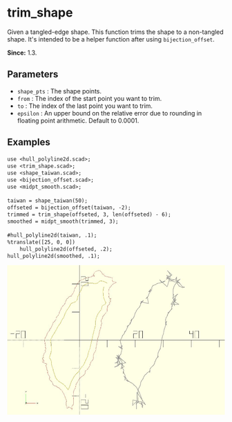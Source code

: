 # trim_shape

Given a tangled-edge shape. This function trims the shape to a non-tangled shape. It's intended to be a helper function after using `bijection_offset`. 

**Since:** 1.3.

## Parameters

- `shape_pts` : The shape points.
- `from` : The index of the start point you want to trim.
- `to` : The index of the last point you want to trim.
- `epsilon` : An upper bound on the relative error due to rounding in floating point arithmetic. Default to 0.0001.

## Examples

    use <hull_polyline2d.scad>;
    use <trim_shape.scad>;
    use <shape_taiwan.scad>;
    use <bijection_offset.scad>;
    use <midpt_smooth.scad>;

    taiwan = shape_taiwan(50);
    offseted = bijection_offset(taiwan, -2);
    trimmed = trim_shape(offseted, 3, len(offseted) - 6);
    smoothed = midpt_smooth(trimmed, 3);

    #hull_polyline2d(taiwan, .1); 
    %translate([25, 0, 0]) 
        hull_polyline2d(offseted, .2);
    hull_polyline2d(smoothed, .1); 

![trim_shape](images/lib2x-trim_shape-1.JPG)

